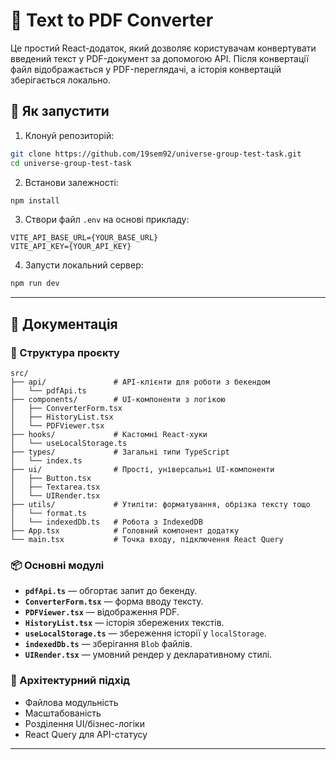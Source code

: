# 📝 Text to PDF Converter

Це простий React-додаток, який дозволяє користувачам конвертувати введений текст у PDF-документ за допомогою API. Після конвертації файл відображається у PDF-переглядачі, а історія конвертацій зберігається локально.

## 🚀 Як запустити

1. Клонуй репозиторій:
```bash
git clone https://github.com/19sem92/universe-group-test-task.git
cd universe-group-test-task
```

2. Встанови залежності:
```bash
npm install
```

3. Створи файл `.env` на основі прикладу:
```
VITE_API_BASE_URL={YOUR_BASE_URL}
VITE_API_KEY={YOUR_API_KEY}
```

4. Запусти локальний сервер:
```bash
npm run dev
```

---

## 🧾 Документація

### 📁 Структура проєкту

```
src/
├── api/               # API-клієнти для роботи з бекендом
│   └── pdfApi.ts
├── components/        # UI-компоненти з логікою
│   ├── ConverterForm.tsx
│   ├── HistoryList.tsx
│   └── PDFViewer.tsx
├── hooks/             # Кастомні React-хуки
│   └── useLocalStorage.ts
├── types/             # Загальні типи TypeScript
│   └── index.ts
├── ui/                # Прості, універсальні UI-компоненти
│   ├── Button.tsx
│   ├── Textarea.tsx
│   └── UIRender.tsx
├── utils/             # Утиліти: форматування, обрізка тексту тощо
│   └── format.ts
│   └── indexedDb.ts   # Робота з IndexedDB
├── App.tsx            # Головний компонент додатку
└── main.tsx           # Точка входу, підключення React Query
```

### 📦 Основні модулі

- **`pdfApi.ts`** — обгортає запит до бекенду.
- **`ConverterForm.tsx`** — форма вводу тексту.
- **`PDFViewer.tsx`** — відображення PDF.
- **`HistoryList.tsx`** — історія збережених текстів.
- **`useLocalStorage.ts`** — збереження історії у `localStorage`.
- **`indexedDb.ts`** — зберігання `Blob` файлів.
- **`UIRender.tsx`** — умовний рендер у декларативному стилі.

### 🧠 Архітектурний підхід

- Файлова модульність
- Масштабованість
- Розділення UI/бізнес-логіки
- React Query для API-статусу

---

